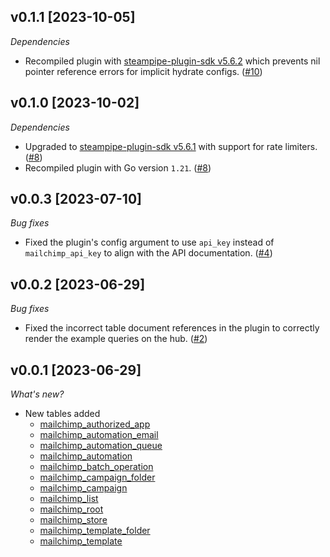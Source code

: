 ## v0.1.1 [2023-10-05]

_Dependencies_

- Recompiled plugin with [steampipe-plugin-sdk v5.6.2](https://github.com/turbot/steampipe-plugin-sdk/blob/main/CHANGELOG.md#v562-2023-10-03) which prevents nil pointer reference errors for implicit hydrate configs. ([#10](https://github.com/turbot/steampipe-plugin-mailchimp/pull/10))

## v0.1.0 [2023-10-02]

_Dependencies_

- Upgraded to [steampipe-plugin-sdk v5.6.1](https://github.com/turbot/steampipe-plugin-sdk/blob/main/CHANGELOG.md#v561-2023-09-29) with support for rate limiters. ([#8](https://github.com/turbot/steampipe-plugin-mailchimp/pull/8))
- Recompiled plugin with Go version `1.21`. ([#8](https://github.com/turbot/steampipe-plugin-mailchimp/pull/8))

## v0.0.3 [2023-07-10]

_Bug fixes_

- Fixed the plugin's config argument to use `api_key` instead of `mailchimp_api_key` to align with the API documentation. ([#4](https://github.com/turbot/steampipe-plugin-mailchimp/pull/4))

## v0.0.2 [2023-06-29]

_Bug fixes_

- Fixed the incorrect table document references in the plugin to correctly render the example queries on the hub. ([#2](https://github.com/turbot/steampipe-plugin-mailchimp/pull/2))

## v0.0.1 [2023-06-29]

_What's new?_

- New tables added
  - [mailchimp_authorized_app](https://hub.steampipe.io/plugins/turbot/mailchimp/tables/mailchimp_authorized_app)
  - [mailchimp_automation_email](https://hub.steampipe.io/plugins/turbot/mailchimp/tables/mailchimp_automation_email)
  - [mailchimp_automation_queue](https://hub.steampipe.io/plugins/turbot/mailchimp/tables/mailchimp_automation_queue)
  - [mailchimp_automation](https://hub.steampipe.io/plugins/turbot/mailchimp/tables/mailchimp_automation)
  - [mailchimp_batch_operation](https://hub.steampipe.io/plugins/turbot/mailchimp/tables/mailchimp_batch_operation)
  - [mailchimp_campaign_folder](https://hub.steampipe.io/plugins/turbot/mailchimp/tables/mailchimp_campaign_folder)
  - [mailchimp_campaign](https://hub.steampipe.io/plugins/turbot/mailchimp/tables/mailchimp_campaign)
  - [mailchimp_list](https://hub.steampipe.io/plugins/turbot/mailchimp/tables/mailchimp_list)
  - [mailchimp_root](https://hub.steampipe.io/plugins/turbot/mailchimp/tables/mailchimp_root)
  - [mailchimp_store](https://hub.steampipe.io/plugins/turbot/mailchimp/tables/mailchimp_store)
  - [mailchimp_template_folder](https://hub.steampipe.io/plugins/turbot/mailchimp/tables/mailchimp_template_folder)
  - [mailchimp_template](https://hub.steampipe.io/plugins/turbot/mailchimp/tables/mailchimp_template)
